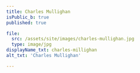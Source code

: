 ```yaml
---
title: Charles Mullighan
isPublic_b: true
published: true

file:
  src: /assets/site/images/charles-mullighan.jpg
  type: image/jpg
displayName_txt: charles-millighan
alt_txt: 'Charles Mullighan'

---
```

